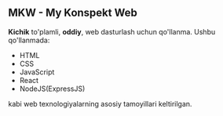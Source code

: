 ## MKW - My Konspekt Web


__Kichik__ to'plamli, __oddiy__, web dasturlash uchun qo'llanma.
Ushbu qo'llanmada:
* HTML
* CSS
* JavaScript
* React
* NodeJS(ExpressJS)

kabi web texnologiyalarning asosiy tamoyillari  keltirilgan.
